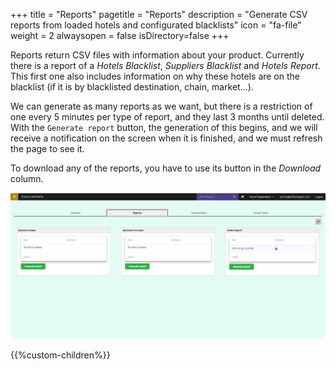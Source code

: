 +++
title = "Reports"
pagetitle = "Reports"
description = "Generate CSV reports from loaded hotels and configurated blacklists"
icon = "fa-file"
weight = 2
alwaysopen = false
isDirectory=false
+++

Reports return CSV files with information about your product. Currently there is a report of a *Hotels Blacklist*, *Suppliers Blacklist* and *Hotels Report*. This first one also includes information on why these hotels are on the blacklist (if it is by blacklisted destination, chain, market...).

We can generate as many reports as we want, but there is a restriction of one every 5 minutes per type of report, and they last 3 months until deleted. With the `Generate report` button, the generation of this begins, and we will receive a notification on the screen when it is finished, and we must refresh the page to see it.

To download any of the reports, you have to use its button in the *Download* column.

![Distribution Reports](./../../../images/web/distribution_web_reports.jpg "Distribution Reports")


{{%custom-children%}}